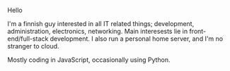 Hello

I'm a finnish guy interested in all IT related things; development, administration, electronics, networking.
Main interesests lie in front-end/full-stack development. I also run a personal home server, and I'm no stranger to cloud.

Mostly coding in JavaScript, occasionally using Python.
